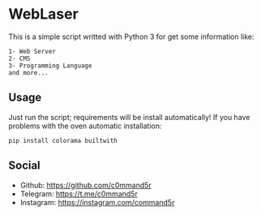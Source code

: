 # WebLaser
This is a simple script writted with Python 3 for get some information like:
```
1- Web Server
2- CMS
3- Programming Language
and more...
```

## Usage
Just run the script; requirements will be install automatically!
If you have problems with the oven automatic installation:
```
pip install colorama builtwith
```

## Social
- Github: https://github.com/c0mmand5r
- Telegram: https://t.me/c0mmand5r
- Instagram: https://instagram.com/command5r

